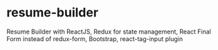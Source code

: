 # resume-builder
Resume Builder with ReactJS,
Redux for state management,
React Final Form instead of redux-form,
Bootstrap,
react-tag-input plugin
